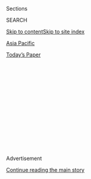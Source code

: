 <div id="app">

<div>

<div>

<div>

<div class="NYTAppHideMasthead css-1q2w90k e1suatyy0">

<div class="section css-ui9rw0 e1suatyy2">

<div class="css-eph4ug er09x8g0">

<div class="css-6n7j50">

</div>

<span class="css-1dv1kvn">Sections</span>

<div class="css-10488qs">

<span class="css-1dv1kvn">SEARCH</span>

</div>

[Skip to content](#site-content)[Skip to site index](#site-index)

</div>

<div id="masthead-section-label" class="css-1wr3we4 eaxe0e00">

[Asia
Pacific](https://www.nytimes3xbfgragh.onion/section/world/asia)

</div>

<div class="css-10698na e1huz5gh0">

</div>

</div>

<div id="masthead-bar-one" class="section hasLinks css-15hmgas e1csuq9d3">

<div class="css-uqyvli e1csuq9d0">

</div>

<div class="css-1uqjmks e1csuq9d1">

</div>

<div class="css-9e9ivx">

[](https://myaccount.nytimes3xbfgragh.onion/auth/login?response_type=cookie&client_id=vi)

</div>

<div class="css-1bvtpon e1csuq9d2">

[Today’s
Paper](https://www.nytimes3xbfgragh.onion/section/todayspaper)

</div>

</div>

</div>

</div>

<div data-aria-hidden="false">

<div id="site-content" data-role="main">

<div>

<div class="css-1aor85t" style="opacity:0.000000001;z-index:-1;visibility:hidden">

<div class="css-1hqnpie">

<div class="css-epjblv">

<span class="css-17xtcya">[Asia
Pacific](/section/world/asia)</span><span class="css-x15j1o">|</span><span class="css-fwqvlz">North
Korea Says It Has Detonated Its First Hydrogen
Bomb</span>

</div>

<div class="css-k008qs">

<div class="css-1iwv8en">

<span class="css-18z7m18"></span>

<div>

</div>

</div>

<span class="css-1n6z4y">https://nyti.ms/1kKrbwW</span>

<div class="css-1705lsu">

<div class="css-4xjgmj">

<div class="css-4skfbu" data-role="toolbar" data-aria-label="Social Media Share buttons, Save button, and Comments Panel with current comment count" data-testid="share-tools">

  - 
  - 
  - 
  - 
    
    <div class="css-6n7j50">
    
    </div>

  - 
  - 

</div>

</div>

</div>

</div>

</div>

</div>

<div class="css-13pd83m">

</div>

<div id="top-wrapper" class="css-1sy8kpn">

<div id="top-slug" class="css-l9onyx">

Advertisement

</div>

[Continue reading the main
story](#after-top)

<div class="ad top-wrapper" style="text-align:center;height:100%;display:block;min-height:250px">

<div id="top" class="place-ad" data-position="top" data-size-key="top">

</div>

</div>

<div id="after-top">

</div>

</div>

<div id="sponsor-wrapper" class="css-1hyfx7x">

<div id="sponsor-slug" class="css-19vbshk">

Supported by

</div>

[Continue reading the main
story](#after-sponsor)

<div id="sponsor" class="ad sponsor-wrapper" style="text-align:center;height:100%;display:block">

</div>

<div id="after-sponsor">

</div>

</div>

<div class="css-1vkm6nb ehdk2mb0">

# North Korea Says It Has Detonated Its First Hydrogen Bomb

</div>

<div class="css-79elbk" data-testid="photoviewer-wrapper">

<div class="css-z3e15g" data-testid="photoviewer-wrapper-hidden">

</div>

<div class="css-1a48zt4 ehw59r15" data-testid="photoviewer-children">

![<span class="css-16f3y1r e13ogyst0" data-aria-hidden="true">Officials
examining a map that showed seismic waves from North Korea at the Korea
Meteorological Administration center in Seoul, South Korea, on
Wednesday.</span><span class="css-cnj6d5 e1z0qqy90" itemprop="copyrightHolder"><span class="css-1ly73wi e1tej78p0">Credit...</span><span><span>Chung
Sung-Jun/Getty
Images</span></span></span>](https://static01.graylady3jvrrxbe.onion/images/2016/01/06/world/06korea_web2/06korea_web2-articleLarge.jpg?quality=75&auto=webp&disable=upscale)

</div>

</div>

<div class="css-xt80pu e12qa4dv0">

<div class="css-18e8msd">

<div class="css-vp77d3 epjyd6m0">

<div class="css-1baulvz">

By [<span class="css-1baulvz" itemprop="name">David E.
Sanger</span>](http://www.nytimes3xbfgragh.onion/by/david-e-sanger) and
[<span class="css-1baulvz last-byline" itemprop="name">Choe
Sang-Hun</span>](http://www.nytimes3xbfgragh.onion/by/choe-sang-hun)

</div>

</div>

  - Jan. 5,
    2016

  - 
    
    <div class="css-4xjgmj">
    
    <div class="css-d8bdto" data-role="toolbar" data-aria-label="Social Media Share buttons, Save button, and Comments Panel with current comment count" data-testid="share-tools">
    
      - 
      - 
      - 
      - 
        
        <div class="css-6n7j50">
        
        </div>
    
      - 
      - 
    
    </div>
    
    </div>

</div>

</div>

<div class="section meteredContent css-1r7ky0e" name="articleBody" itemprop="articleBody">

<div class="css-1fanzo5 StoryBodyCompanionColumn">

<div class="css-53u6y8">

WASHINGTON — [North
Korea](http://www.nytimes3xbfgragh.onion/2016/01/07/world/asia/north-korea-hydrogen-bomb-claim-reactions.html)
declared on Tuesday that it had detonated its first hydrogen bomb.

The assertion, if true, would dramatically escalate the nuclear
challenge from one of the world’s most isolated and dangerous states.

In an announcement, North Korea said that the test had been a “complete
success.” But it was difficult to tell whether the statement was true.
North Korea has made repeated claims about its nuclear capabilities that
outside analysts have greeted with skepticism.

“This is the self-defensive measure we have to take to defend our right
to live in the face of the nuclear threats and blackmail by the United
States and to guarantee the security of the Korean Peninsula,” a female
North Korean announcer said, reading the statement on Central
Television, the state-run network.

The North’s announcement came about an hour after detection devices
around the world had picked up a 5.1 seismic event along the country’s
northeast coast.

</div>

</div>

<div class="css-1fanzo5 StoryBodyCompanionColumn">

<div class="css-53u6y8">

It may be weeks or longer before detectors sent aloft by the United
States and other powers can determine what kind of test was conducted.
Ned Price, a spokesman for the White House National Security Council,
said in a statement that American officials “cannot confirm these claims
at this time.”

</div>

</div>

<div class="css-79elbk" data-testid="photoviewer-wrapper">

<div class="css-z3e15g" data-testid="photoviewer-wrapper-hidden">

</div>

<div class="css-1a48zt4 ehw59r15" data-testid="photoviewer-children">

![<span class="css-16f3y1r e13ogyst0" data-aria-hidden="true">South
Korea's K-9 155-millimeter self-propelled howitzer was deployed on a
field in the border city of Paju near the Demilitarized Zone dividing
the two Koreas on
Wednesday.</span><span class="css-cnj6d5 e1z0qqy90" itemprop="copyrightHolder"><span class="css-1ly73wi e1tej78p0">Credit...</span><span>Yonhap,
via Agence France-Presse — Getty
Images</span></span>](https://static01.graylady3jvrrxbe.onion/images/2016/01/06/world/06korea_web3/06korea_web3-articleLarge.jpg?quality=75&auto=webp&disable=upscale)

</div>

</div>

<div class="css-1fanzo5 StoryBodyCompanionColumn">

<div class="css-53u6y8">

But he said the White House expected “North Korea to abide by its
international obligations and commitments.”

The tremors occurred at or near the Punggye-ri nuclear test site, where
three previous tests have been conducted over the past nine years.

In recent weeks, the North’s aggressive young leader, Kim Jong-un, has
boasted that the country has finally developed the technology to build a
thermonuclear weapon — far more powerful than the low-yield devices
tested first in 2006, then in different configurations months after
President Obama took office in 2009 and again in 2013.

</div>

</div>

<div class="css-1fanzo5 StoryBodyCompanionColumn">

<div class="css-53u6y8">

The North Korean announcement said the test had been personally ordered
by Mr. Kim, only three days after he signed an order on Sunday for North
Korean engineers to press ahead with the attempt.

The announcer added that for the North to give up its nuclear weapons
while Washington’s “hostile policy” continued would be “as foolish as
for a hunter to lay down his rifle while a ferocious wolf is charging at
him.”

</div>

</div>

<div style="max-width:100%;margin:0 auto">

<div class="css-17dprlf" data-id="100000004127037" data-slug="06KOREA-timeline" style="max-width:300px">

</div>

</div>

<div class="css-1fanzo5 StoryBodyCompanionColumn">

<div class="css-53u6y8">

Satellite photographs analyzed by 38 North, a Washington research
institute that follows the North’s nuclear activity closely, showed
evidence of a new tunnel being dug in recent weeks.

Another test by itself would not be that remarkable. The North is
believed to have enough plutonium for eight to 12 weapons, and several
years ago it revealed a new program to enrich uranium, the other fuel
for a nuclear weapon.

But if the North Korean claim about a hydrogen bomb is true, this test
was of a different, and significantly more threatening, nature.

In recent weeks, Mr. Kim, believed to be in his early 30s and determined
to accelerate the nuclear weapons program that his grandfather and his
father promoted to give the broken country leverage and influence,
boasted that North Korea had finally developed the technology to build a
thermonuclear weapon.

</div>

</div>

<div class="css-1fanzo5 StoryBodyCompanionColumn">

<div class="css-53u6y8">

When Mr. Kim first made the claim, in December, the White House
expressed considerable skepticism, and several other experts say that
the accomplishment would be a stretch, though not
impossible.

</div>

</div>

<div class="css-79elbk" data-testid="photoviewer-wrapper">

<div class="css-z3e15g" data-testid="photoviewer-wrapper-hidden">

</div>

<div class="css-1a48zt4 ehw59r15" data-testid="photoviewer-children">

<div class="css-1xdhyk6 erfvjey0">

<span class="css-1ly73wi e1tej78p0">Image</span>

<div class="css-zjzyr8">

<div data-testid="lazyimage-container" style="height:510.40000000000003px">

</div>

</div>

</div>

<span class="css-16f3y1r e13ogyst0" data-aria-hidden="true">Japan's
defense minister, Gen Nakatani, center, running up to Prime Minister
Shinzo Abe's residence in Tokyo on Wednesday after reports of a tremor
near a North Korean nuclear test
site.</span><span class="css-cnj6d5 e1z0qqy90" itemprop="copyrightHolder"><span class="css-1ly73wi e1tej78p0">Credit...</span><span>Kyodo
News, via Associated Press</span></span>

</div>

</div>

<div class="css-1fanzo5 StoryBodyCompanionColumn">

<div class="css-53u6y8">

Outside analysts took the claim as the latest of several hard-to-verify
assertions that the isolated country has made about its nuclear
capabilities. But some also said that although North Korea did not yet
have H-bomb capability, it might be developing and preparing to test a
boosted fission bomb, more powerful than a traditional nuclear weapon.

Weapon designers can easily boost the destructive power of an atom bomb
by putting at its core a small amount of tritium, a radioactive form of
hydrogen.

Lee Sang-cheol, the top nonproliferation official at the South Korean
Defense Ministry, told a forum in Seoul last month that although Mr.
Kim’s hydrogen bomb boasts might be propaganda for his domestic
audience, there was a “high likelihood” that North Korea might have been
developing such a boosted fission weapon.

And according to a paper obtained by the South Korean news agency Yonhap
last week, the Chemical, Biological and Radiological Command of the
South Korean military “did not rule out the possibility” of a boosted
fission bomb test by the North, although it added it “does not believe
it is yet capable of directly testing hydrogen bombs.”

</div>

</div>

<div class="css-1fanzo5 StoryBodyCompanionColumn">

<div class="css-53u6y8">

For the Obama administration, which only six months ago defused the
Iranian nuclear threat with an agreement to limit its capabilities for
at least a decade, the announcement rekindles another major nuclear
challenge — one that the administration has never found a way to
manage.

</div>

</div>

<div style="max-width:100%;margin:0 auto">

<div class="css-17dprlf" data-id="100000004127137" data-slug="site-of-tremor" style="max-width:300px">

</div>

</div>

<div class="css-1fanzo5 StoryBodyCompanionColumn">

<div class="css-53u6y8">

The North has refused to enter the kind of negotiations that Iran did.
Unlike Iran, which denies it has interest in nuclear weapons, the North
has forged ahead with tests and told the West and China it would never
give them up.

Mr. Obama, determined not to give the country new concessions, has
neither acknowledged that North Korea is now a nuclear power nor
negotiated with it. The White House has said that it would only restart
talks with the North if the goal — agreed to by all parties — was a
“denuclearized Korean Peninsula.”

China has also failed in its efforts to rein in Mr. Kim. He has never
been invited to Beijing since his father’s death, and Chinese officials
are fairly open in their expressions of contempt for him. But they have
not abandoned him, or cut off the aid that keeps the country afloat.

With the test conducted Tuesday night — Wednesday in North Korea — three
of the North’s four explosions will have occurred during Mr. Obama’s
time in office.

Combined with the North’s gradually increasing missile technology, its
nuclear program poses a growing threat to the region — though it is
still not clear the North knows how to mount a nuclear weapon on one of
its missiles.

The test is bound to figure in the American presidential campaign, where
several candidates have already cited the North’s nuclear
experimentation as evidence of American weakness — though they have not
prescribed alternative strategies for choking off the program.

The United States did not develop its first thermonuclear weapons —
commonly known as hydrogen bombs — until 1952, seven years after the
first and only use of nuclear weapons in wartime, the weapons dropped on
Hiroshima and Nagasaki. Russia, China and other powers soon followed
suit.

</div>

</div>

</div>

<div>

</div>

<div>

</div>

<div>

</div>

<div>

<div id="bottom-wrapper" class="css-1ede5it">

<div id="bottom-slug" class="css-l9onyx">

Advertisement

</div>

[Continue reading the main
story](#after-bottom)

<div id="bottom" class="ad bottom-wrapper" style="text-align:center;height:100%;display:block;min-height:90px">

</div>

<div id="after-bottom">

</div>

</div>

</div>

</div>

</div>

## Site Index

<div>

</div>

## Site Information Navigation

  - [© <span>2020</span> <span>The New York Times
    Company</span>](https://help.nytimes3xbfgragh.onion/hc/en-us/articles/115014792127-Copyright-notice)

<!-- end list -->

  - [NYTCo](https://www.nytco.com/)
  - [Contact
    Us](https://help.nytimes3xbfgragh.onion/hc/en-us/articles/115015385887-Contact-Us)
  - [Work with us](https://www.nytco.com/careers/)
  - [Advertise](https://nytmediakit.com/)
  - [T Brand Studio](http://www.tbrandstudio.com/)
  - [Your Ad
    Choices](https://www.nytimes3xbfgragh.onion/privacy/cookie-policy#how-do-i-manage-trackers)
  - [Privacy](https://www.nytimes3xbfgragh.onion/privacy)
  - [Terms of
    Service](https://help.nytimes3xbfgragh.onion/hc/en-us/articles/115014893428-Terms-of-service)
  - [Terms of
    Sale](https://help.nytimes3xbfgragh.onion/hc/en-us/articles/115014893968-Terms-of-sale)
  - [Site
    Map](https://spiderbites.nytimes3xbfgragh.onion)
  - [Help](https://help.nytimes3xbfgragh.onion/hc/en-us)
  - [Subscriptions](https://www.nytimes3xbfgragh.onion/subscription?campaignId=37WXW)

</div>

</div>

</div>

</div>
